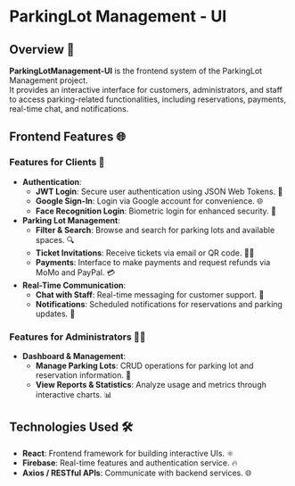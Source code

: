 # ParkingLot Management - UI

## Overview 🌟

**ParkingLotManagement-UI** is the frontend system of the ParkingLot Management project.  
It provides an interactive interface for customers, administrators, and staff to access parking-related functionalities, including reservations, payments, real-time chat, and notifications.

## Frontend Features 🌐

### Features for Clients 👥

- **Authentication**:
  - **JWT Login**: Secure user authentication using JSON Web Tokens. 🔑
  - **Google Sign-In**: Login via Google account for convenience. 🌐
  - **Face Recognition Login**: Biometric login for enhanced security. 👤
- **Parking Lot Management**:
  - **Filter & Search**: Browse and search for parking lots and available spaces. 🔍
  - **Ticket Invitations**: Receive tickets via email or QR code. 📧📱
  - **Payments**: Interface to make payments and request refunds via MoMo and PayPal. 💳
- **Real-Time Communication**:
  - **Chat with Staff**: Real-time messaging for customer support. 💬
  - **Notifications**: Scheduled notifications for reservations and parking updates. 📅

### Features for Administrators 👨‍💼

- **Dashboard & Management**:
  - **Manage Parking Lots**: CRUD operations for parking lot and reservation information. 📝
  - **View Reports & Statistics**: Analyze usage and metrics through interactive charts. 📊

## Technologies Used 🛠️

- **React**: Frontend framework for building interactive UIs. ⚛️  
- **Firebase**: Real-time features and authentication service. 🔥  
- **Axios / RESTful APIs**: Communicate with backend services. 🌐  
